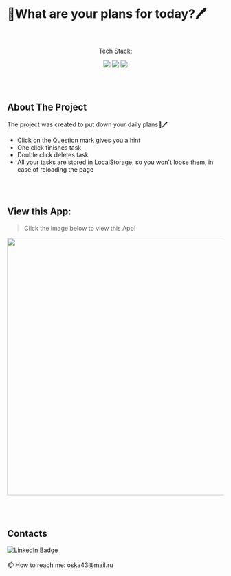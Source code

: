 # 📔What are your plans for today?🖊 

<br>

<p align="center">Tech Stack:</p>
<p align="center">
    <img src="https://img.shields.io/badge/html5-%23E34F26.svg?style=for-the-badge&logo=html5&logoColor=white"> 
    <img src="https://img.shields.io/badge/css3-%231572B6.svg?style=for-the-badge&logo=css3&logoColor=white">
    <img src="https://img.shields.io/badge/javascript-%23323330.svg?style=for-the-badge&logo=javascript&logoColor=%23F7DF1E">
    
</p>
<br>
<br>

## About The Project

The project was created to put down your daily plans📗🖊     
 - Click on the Question mark gives you a hint
 - One click finishes task    
 - Double click deletes task
 - All your tasks are stored in LocalStorage, so you won't loose them, in case of reloading the page
<br>
<br>


## View this App:
>Click the image below to view this App!


[<img width="600" src="https://user-images.githubusercontent.com/108359930/235449685-5190b7ec-6318-4b9d-8ccc-1223f5b6d1bb.jpg"/>](https://olgabull.github.io/Plans/)

<br>
<br>

## Contacts

<a href="https://www.linkedin.com/in/olga-bulgakova-014254243/" target="_blank">
    <img src="https://img.shields.io/badge/LinkedIn-blue?style=for-the-badge&logo=linkedin&logoColor=white" alt="LinkedIn Badge"/>
  </a>
<br>
<br>
📫 How to reach me: oska43@mail.ru
<br><br>
